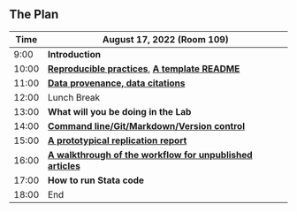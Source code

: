 ## The Plan


| Time  |  August 17, 2022     (Room 109)                           |
|-------|-----------------------------------------------------------|
|  9:00 |  **Introduction**      |
| 10:00 |  **[Reproducible practices](index.html)**, **[A template README](part1b.html)**        |
| 11:00 | **[Data provenance, data citations](part2.html)**  |
| 12:00 |  Lunch Break                                               |
| 13:00 |  **What will you be doing in the Lab**                    |
| 14:00 |  **[Command line/Git/Markdown/Version control](part4.html)**                    |
| 15:00 |  **[A prototypical replication report](https://github.com/AEADataEditor/replication-template/blob/master/REPLICATION.md)**                        |
| 16:00 |  **[A walkthrough of the workflow for unpublished articles](https://labordynamicsinstitute.github.io/replicability-training-curriculum/aea-jira-workflow-a-guide.html)** |
| 17:00 | **How to run Stata code** |
| 18:00 | End                           |